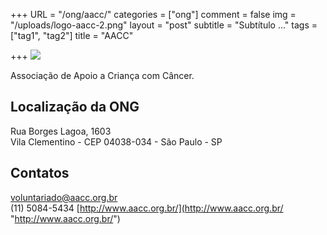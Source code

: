 +++
URL = "/ong/aacc/"
categories = ["ong"]
comment = false
img = "/uploads/logo-aacc-2.png"
layout = "post"
subtitle = "Subtítulo ..."
tags = ["tag1", "tag2"]
title = "AACC"

+++
![](/uploads/logo-aacc-2.png)

Associação de Apoio a Criança com Câncer.

## Localização da ONG

Rua Borges Lagoa, 1603  
Vila Clementino - CEP 04038-034 - São Paulo - SP

## Contatos

voluntariado@aacc.org.br  
(11) 5084-5434
[http://www.aacc.org.br/](http://www.aacc.org.br/ "http://www.aacc.org.br/")
